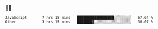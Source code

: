### 👨‍💻

<!--START_SECTION:waka-->

```text
JavaScript       7 hrs 18 mins   █████████████████░░░░░░░░   67.64 %
Other            3 hrs 15 mins   ███████▓░░░░░░░░░░░░░░░░░   30.07 %
```

<!--END_SECTION:waka-->
